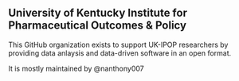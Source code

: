 ## University of Kentucky Institute for Pharmaceutical Outcomes & Policy

This GitHub organization exists to support UK-IPOP researchers by providing data anlaysis and data-driven software in an open format.

It is mostly maintained by @nanthony007

